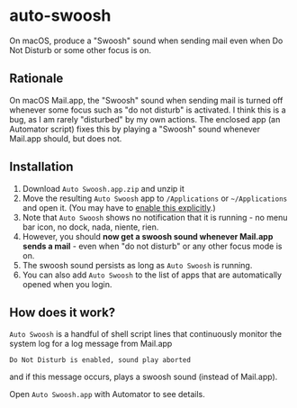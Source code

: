 # auto-swoosh

On macOS, produce a "Swoosh" sound when sending mail even when Do Not Disturb or some other focus is on.

## Rationale

On macOS Mail.app, the "Swoosh" sound when sending mail is turned off whenever some focus such as "do not disturb" is activated.
I think this is a bug, as I am rarely "disturbed" by my own actions.
The enclosed app (an Automator script) fixes this by playing a "Swoosh" sound whenever Mail.app should, but does not.

## Installation

1. Download `Auto Swoosh.app.zip` and unzip it
2. Move the resulting `Auto Swoosh` app to `/Applications` or `~/Applications` and open it. (You may have to [enable this explicitly](https://www.macworld.com/article/672947/how-to-open-a-mac-app-from-an-unidentified-developer.html).)
3. Note that `Auto Swoosh` shows no notification that it is running - no menu bar icon, no dock, nada, niente, rien.
4. However, you should **now get a swoosh sound whenever Mail.app sends a mail** - even when "do not disturb" or any other focus mode is on.
5. The swoosh sound persists as long as `Auto Swoosh` is running.
6. You can also add `Auto Swoosh` to the list of apps that are automatically opened when you login.


## How does it work?

`Auto Swoosh` is a handful of shell script lines that continuously monitor the system log for a log message from Mail.app

    Do Not Disturb is enabled, sound play aborted

and if this message occurs, plays a swoosh sound (instead of Mail.app).

Open `Auto Swoosh.app` with Automator to see details.
